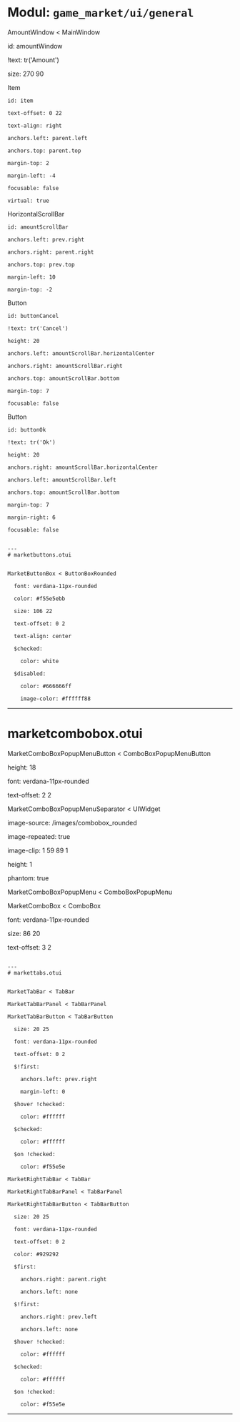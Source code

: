 # Modul: `game_market/ui/general`


AmountWindow < MainWindow

  id: amountWindow

  !text: tr('Amount')

  size: 270 90

  Item

    id: item

    text-offset: 0 22

    text-align: right

    anchors.left: parent.left

    anchors.top: parent.top

    margin-top: 2

    margin-left: -4

    focusable: false

    virtual: true

  HorizontalScrollBar

    id: amountScrollBar

    anchors.left: prev.right

    anchors.right: parent.right

    anchors.top: prev.top

    margin-left: 10

    margin-top: -2

  Button

    id: buttonCancel

    !text: tr('Cancel')

    height: 20

    anchors.left: amountScrollBar.horizontalCenter

    anchors.right: amountScrollBar.right

    anchors.top: amountScrollBar.bottom

    margin-top: 7

    focusable: false

  Button

    id: buttonOk

    !text: tr('Ok')

    height: 20

    anchors.right: amountScrollBar.horizontalCenter

    anchors.left: amountScrollBar.left

    anchors.top: amountScrollBar.bottom

    margin-top: 7

    margin-right: 6

    focusable: false

```

---
# marketbuttons.otui


MarketButtonBox < ButtonBoxRounded

  font: verdana-11px-rounded

  color: #f55e5ebb

  size: 106 22

  text-offset: 0 2

  text-align: center

  $checked:

    color: white

  $disabled:

    color: #666666ff

    image-color: #ffffff88

```

---
# marketcombobox.otui


MarketComboBoxPopupMenuButton < ComboBoxPopupMenuButton

  height: 18

  font: verdana-11px-rounded

  text-offset: 2 2

MarketComboBoxPopupMenuSeparator < UIWidget

  image-source: /images/combobox_rounded

  image-repeated: true

  image-clip: 1 59 89 1

  height: 1

  phantom: true

MarketComboBoxPopupMenu < ComboBoxPopupMenu

MarketComboBox < ComboBox

  font: verdana-11px-rounded

  size: 86 20

  text-offset: 3 2

```

---
# markettabs.otui


MarketTabBar < TabBar

MarketTabBarPanel < TabBarPanel

MarketTabBarButton < TabBarButton

  size: 20 25

  font: verdana-11px-rounded

  text-offset: 0 2

  $!first:

    anchors.left: prev.right

    margin-left: 0

  $hover !checked:

    color: #ffffff

  $checked:

    color: #ffffff

  $on !checked:

    color: #f55e5e

MarketRightTabBar < TabBar

MarketRightTabBarPanel < TabBarPanel

MarketRightTabBarButton < TabBarButton

  size: 20 25

  font: verdana-11px-rounded

  text-offset: 0 2

  color: #929292

  $first:

    anchors.right: parent.right

    anchors.left: none

  $!first:

    anchors.right: prev.left

    anchors.left: none

  $hover !checked:

    color: #ffffff

  $checked:

    color: #ffffff

  $on !checked:

    color: #f55e5e

```

---
